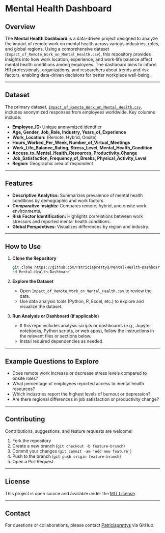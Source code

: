 # Mental Health Dashboard

## Overview

The **Mental Health Dashboard** is a data-driven project designed to analyze the impact of remote work on mental health across various industries, roles, and global regions. Using a comprehensive dataset (`Impact_of_Remote_Work_on_Mental_Health.csv`), this repository provides insights into how work location, experience, and work-life balance affect mental health conditions among employees. The dashboard aims to inform HR professionals, organizations, and researchers about trends and risk factors, enabling data-driven decisions for better workplace well-being.

---

## Dataset

The primary dataset, [`Impact_of_Remote_Work_on_Mental_Health.csv`](./Impact_of_Remote_Work_on_Mental_Health.csv), includes anonymized responses from employees worldwide. Key columns include:

- **Employee_ID:** Unique anonymized identifier
- **Age, Gender, Job_Role, Industry, Years_of_Experience**
- **Work_Location:** (Remote, Hybrid, Onsite)
- **Hours_Worked_Per_Week, Number_of_Virtual_Meetings**
- **Work_Life_Balance_Rating, Stress_Level, Mental_Health_Condition**
- **Access_to_Mental_Health_Resources, Productivity_Change**
- **Job_Satisfaction, Frequency_of_Breaks, Physical_Activity_Level**
- **Region:** Geographic area of respondent

---

## Features

- **Descriptive Analytics:** Summarizes prevalence of mental health conditions by demographic and work factors.
- **Comparative Insights:** Compares remote, hybrid, and onsite work environments.
- **Risk Factor Identification:** Highlights correlations between work stressors and reported mental health conditions.
- **Global Perspectives:** Visualizes differences by region and industry.

---

## How to Use

1. **Clone the Repository**
    ```bash
    git clone https://github.com/Patriciaprettys/Mental-Health-Dashboard.git
    cd Mental-Health-Dashboard
    ```

2. **Explore the Dataset**
    - Open `Impact_of_Remote_Work_on_Mental_Health.csv` to review the data.
    - Use data analysis tools (Python, R, Excel, etc.) to explore and visualize the dataset.

3. **Run Analysis or Dashboard (if applicable)**
    - If this repo includes analysis scripts or dashboards (e.g., Jupyter notebooks, Python scripts, or web apps), follow the instructions in the relevant files or sections below.
    - Install required dependencies as needed.

---

## Example Questions to Explore

- Does remote work increase or decrease stress levels compared to onsite roles?
- What percentage of employees reported access to mental health resources?
- Which industries report the highest levels of burnout or depression?
- Are there regional differences in job satisfaction or productivity change?

---

## Contributing

Contributions, suggestions, and feature requests are welcome!

1. Fork the repository
2. Create a new branch (`git checkout -b feature-branch`)
3. Commit your changes (`git commit -am 'Add new feature'`)
4. Push to the branch (`git push origin feature-branch`)
5. Open a Pull Request

---

## License

This project is open source and available under the [MIT License](LICENSE).

---

## Contact

For questions or collaborations, please contact [Patriciaprettys](https://github.com/Patriciaprettys) via GitHub.
